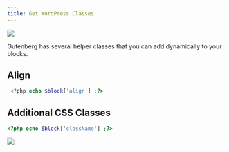 ```yaml
---
title: Get WordPress Classes
---
```


![](../../img/get-wp-class-1.png)

Gutenberg has several helper classes that you can add dynamically to your blocks.

## Align

```php
 <?php echo $block['align'] ;?>
```

## Additional CSS Classes

```php
<?php echo $block['className'] ;?>
```

![](../../img/get-wp-class-2.png)
